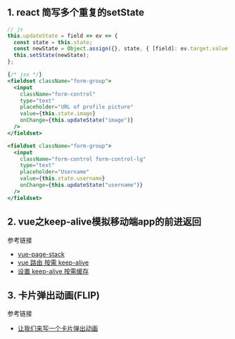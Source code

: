 ## 1. react 简写多个重复的setState
```js
// js
this.updateState = field => ev => {
  const state = this.state;
  const newState = Object.assign({}, state, { [field]: ev.target.value });
  this.setState(newState);
};
```

```jsx
{/* jsx */}
<fieldset className="form-group">
  <input
    className="form-control"
    type="text"
    placeholder="URL of profile picture"
    value={this.state.image}
    onChange={this.updateState("image")}
  />
</fieldset>

<fieldset className="form-group">
  <input
    className="form-control form-control-lg"
    type="text"
    placeholder="Username"
    value={this.state.username}
    onChange={this.updateState("username")}
  />
</fieldset>
```

## 2. vue之keep-alive模拟移动端app的前进返回
参考链接
- [vue-page-stack](https://github.com/hezhongfeng/vue-page-stack)
- [vue 路由 按需 keep-alive](https://juejin.cn/post/6844903846901186574)
- [设置 keep-alive 按需缓存](https://docs.xwhx.top/vue-h5-template/optimization/keep-alive.html#%E8%AE%BE%E7%BD%AE-keep-alive-%E6%8C%89%E9%9C%80%E7%BC%93%E5%AD%98)

## 3. 卡片弹出动画(FLIP)
参考链接
- [让我们来写一个卡片弹出动画](https://juejin.cn/post/6844903831751524360)
